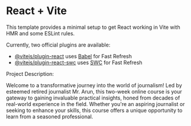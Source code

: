 # React + Vite

This template provides a minimal setup to get React working in Vite with HMR and some ESLint rules.

Currently, two official plugins are available:

- [@vitejs/plugin-react](https://github.com/vitejs/vite-plugin-react/blob/main/packages/plugin-react/README.md) uses [Babel](https://babeljs.io/) for Fast Refresh
- [@vitejs/plugin-react-swc](https://github.com/vitejs/vite-plugin-react-swc) uses [SWC](https://swc.rs/) for Fast Refresh


Project Description:

Welcome to a transformative journey into the world of journalism! Led by esteemed retired journalist Mr. Arun, this two-week online course is your gateway to gaining invaluable practical insights, honed from decades of real-world experience in the field. Whether you're an aspiring journalist or seeking to enhance your skills, this course offers a unique opportunity to learn from a seasoned professional.





